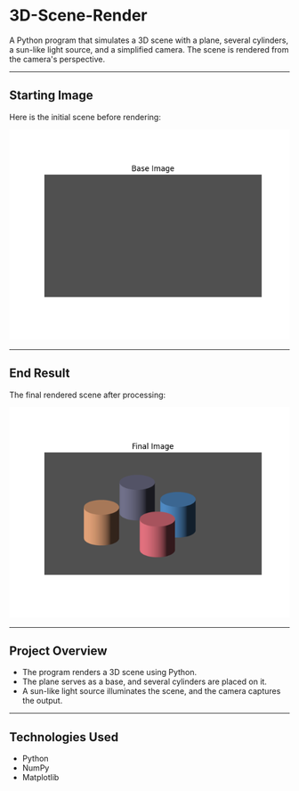 # 3D-Scene-Render

A Python program that simulates a 3D scene with a plane, several cylinders, a sun-like light source, and a simplified camera. The scene is rendered from the camera's perspective.

---

## Starting Image
Here is the initial scene before rendering:

<p align="center">
  <img src="Base%20Image.png" alt="Base Image" width="600">
</p>

---

## End Result
The final rendered scene after processing:

<p align="center">
  <img src="Final%20Image.png" alt="Final Result" width="600">
</p>

---

## Project Overview
- The program renders a 3D scene using Python.
- The plane serves as a base, and several cylinders are placed on it.
- A sun-like light source illuminates the scene, and the camera captures the output.

---

## Technologies Used
- Python
- NumPy
- Matplotlib
